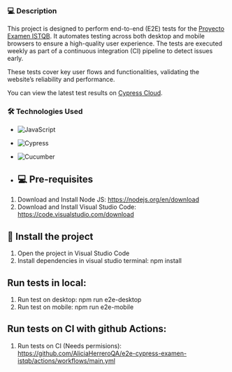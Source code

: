 ### 💻 Description
This project is designed to perform end-to-end (E2E) tests for the [Proyecto Examen ISTQB](https://bootcampqa.com). It automates testing across both desktop and mobile browsers to ensure a high-quality user experience. The tests are executed weekly as part of a continuous integration (CI) pipeline to detect issues early.

These tests cover key user flows and functionalities, validating the website’s reliability and performance. 

You can view the latest test results on [Cypress Cloud](https://cloud.cypress.io/projects/5c9vi9/runs).


### 🛠️ Technologies Used
- ![JavaScript](https://img.shields.io/badge/JavaScript-F7DF1E?style=for-the-badge&logo=javascript&logoColor=black)
- ![Cypress](https://img.shields.io/badge/Cypress-17202C?style=for-the-badge&logo=cypress&logoColor=white)
- ![Cucumber](https://img.shields.io/badge/Cucumber-23D96C?style=for-the-badge&logo=cucumber&logoColor=white)

- ## 💻 Pre-requisites

1. Download and Install Node JS: https://nodejs.org/en/download
2. Download and Install Visual Studio Code: https://code.visualstudio.com/download

## 🚀 Install the project
1. Open the project in Visual Studio Code
2. Install dependencies in visual studio terminal: npm install


## Run tests in local:
1. Run test on desktop: npm run e2e-desktop
2. Run test on mobile: npm run e2e-mobile


##  Run tests on CI with github Actions:
1. Run tests on CI (Needs permisions): https://github.com/AliciaHerreroQA/e2e-cypress-examen-istqb/actions/workflows/main.yml

